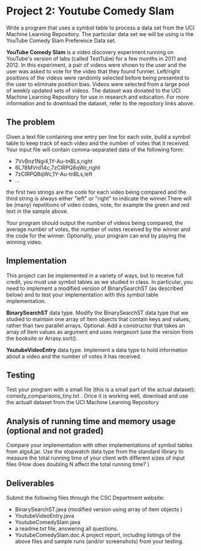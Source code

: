 Project 2: Youtube Comedy Slam
==============================

Write a program that uses a symbol table to process a data set from the UCI Machine Learning Repository. The particular data set we will be using is the YouTube Comedy Slam Preference Data set.  

**YouTube Comedy Slam** is a video discovery experiment running on YouTube's version of labs (called TestTube) for a few months in 2011 and 2012. In this experiment, a pair of videos were shown to the user and the user was asked to vote for the video that they found funnier. Left/right positions of the videos were randomly selected before being presented to the user to eliminate position bias. Videos were selected from a large pool of weekly updated sets of videos. The dataset was donated to the UCI Machine Learning Repository for use in research and education. For more information and to download the dataset, refer to the repository links above.

The problem
-----------

Given a text file containing one entry per line for each vote, build a symbol table to keep track of each video and the number of votes that it received. Your input file will contain comma-separated data of the following form:

- 7VvBnz1Ngi4,1Y-Au-tnBLs,right
- 6L78MVrd14c,7zCIRPQ8qWc,right
- 7zCIRPQ8qWc,1Y-Au-tnBLs,left
- ...

the first two strings are the code for each video being compared and the third string is always either "left" or "right" to indicate the winner.There will be (many) repetitions of video codes, note, for example the green and red text in the sample above. 

Your program should output the number of videos being compared, the average number of votes, the number of votes received by the winner and the code for the winner. Optionally, your program can end by playing the winning video.

Implementation
--------------

This project can be implemented in a variety of ways, but to receive full credit, you must use symbol tables as we studied in class. In particular, you need to implement a modified version of BinarySearchST (as described below) and to test your implementation with this symbol table implementation.

**BinarySearchST** data type.  Modify the BinarySearchST data type that we studied to maintain one array of Item objects that contain keys and values, rather than two parallel arrays. Optional: Add a constructor that takes an array of Item values as argument and uses mergesort (use the version from the booksite or Arrasy.sort().

**YoutubeVideoEntry** data type.  Implement a data type to hold information about a video and the number of votes it has received. 

Testing
-------

Test your program with a small file (this is a small part of the actual dataset): comedy_comparisons_tiny.txt . Once it is working well, download and use the actuall dataset from the UCI Machine Learning Repository

Analysis of running time and memory usage (optional and not graded)
-------------------------------------------------------------------

Compare your implementation with other implementations of symbol tables from  algs4.jar. Use the stopwatch data type from the standard library to measure the total running time of your client with different sizes of input files (How does doubling N affect the total running time? ) 

Deliverables
------------

Submit the following files through the CSC Department website:

- BinarySearchST.java (modified version using array of Item objects ) 
- YoutubeVideoEntry.java 
- YoutubeComedySlam.java
- a readme.txt file, answering all questions. 
- YoutubeComedySlam.doc A project report, including listings of the above files and sample runs (and/or screenshots) from your testing.